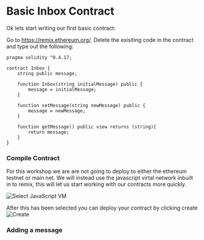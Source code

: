 # Basic Inbox Contract


Ok lets start writing our first basic contract:

Go to https://remix.ethereum.org/. Delete the exisiting code in the contract and type out the following:

```
pragma solidity ^0.4.17;

contract Inbox {
    string public message;
    
    function Inbox(string initialMessage) public {
        message = initialMessage;
    }
    
    function setMessage(string newMessage) public {
        message = newMessage;
    }
    
    function getMessage() public view returns (string){
        return message;
    }
}

````

### Compile Contract
For this workshop we are are not going to deploy to either the ethereum testnet or main net. We will instead use the javascript virtal network inbuilt in to remix, this will let us start working with our contracts more quickly.

![Select JavaScript VM](https://github.com/RachBLondon/smart-contracts-quick-intro/blob/master/javascript-vm.png?raw=true)

After this has been selected you can deploy your contract by clicking create ![Create](https://github.com/RachBLondon/smart-contracts-quick-intro/blob/master/images/create.png?raw=true) 


### Adding a message

